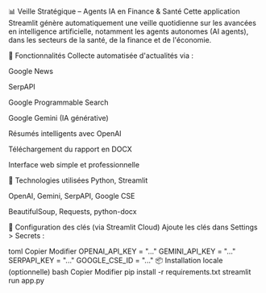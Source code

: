 📊 Veille Stratégique – Agents IA en Finance & Santé
Cette application Streamlit génère automatiquement une veille quotidienne sur les avancées en intelligence artificielle, notamment les agents autonomes (AI agents), dans les secteurs de la santé, de la finance et de l'économie.

🚀 Fonctionnalités
Collecte automatisée d'actualités via :

Google News

SerpAPI

Google Programmable Search

Google Gemini (IA générative)

Résumés intelligents avec OpenAI

Téléchargement du rapport en DOCX

Interface web simple et professionnelle

🧰 Technologies utilisées
Python, Streamlit

OpenAI, Gemini, SerpAPI, Google CSE

BeautifulSoup, Requests, python-docx

🔐 Configuration des clés (via Streamlit Cloud)
Ajoute les clés dans Settings > Secrets :

toml
Copier
Modifier
OPENAI_API_KEY = "..."
GEMINI_API_KEY = "..."
SERPAPI_KEY = "..."
GOOGLE_CSE_ID = "..."
📦 Installation locale (optionnelle)
bash
Copier
Modifier
pip install -r requirements.txt
streamlit run app.py
